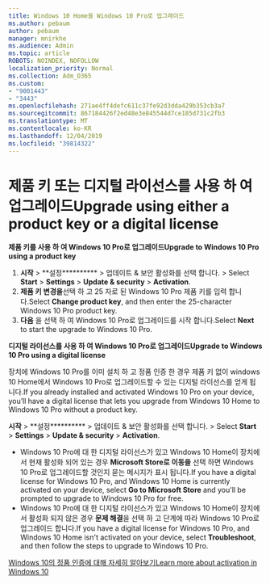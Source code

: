 ```yaml
---
title: Windows 10 Home을 Windows 10 Pro로 업그레이드
ms.author: pebaum
author: pebaum
manager: mnirkhe
ms.audience: Admin
ms.topic: article
ROBOTS: NOINDEX, NOFOLLOW
localization_priority: Normal
ms.collection: Adm_O365
ms.custom:
- "9001443"
- "3443"
ms.openlocfilehash: 271ae4ff4defc611c37fe92d3dda429b353cb3a7
ms.sourcegitcommit: 867184426f2ed48e3e845544d7ce185d731c2fb3
ms.translationtype: MT
ms.contentlocale: ko-KR
ms.lasthandoff: 12/04/2019
ms.locfileid: "39814322"
---
```

# <a name="upgrade-using-either-a-product-key-or-a-digital-license"></a><span data-ttu-id="08402-102">제품 키 또는 디지털 라이선스를 사용 하 여 업그레이드</span><span class="sxs-lookup"><span data-stu-id="08402-102">Upgrade using either a product key or a digital license</span></span>

<span data-ttu-id="08402-103">**제품 키를 사용 하 여 Windows 10 Pro로 업그레이드**</span><span class="sxs-lookup"><span data-stu-id="08402-103">**Upgrade to Windows 10 Pro using a product key**</span></span>

1. <span data-ttu-id="08402-104">**시작** > \*\*설정\*\*\*\*\*\*\*\*\*\* > 업데이트 & 보안 활성화를 선택 합니다. > </span><span class="sxs-lookup"><span data-stu-id="08402-104">Select **Start** > **Settings** > **Update & security** > **Activation**.</span></span>
2. <span data-ttu-id="08402-105">**제품 키 변경을**선택 하 고 25 자로 된 Windows 10 Pro 제품 키를 입력 합니다.</span><span class="sxs-lookup"><span data-stu-id="08402-105">Select **Change product key**, and then enter the 25-character Windows 10 Pro product key.</span></span>
3. <span data-ttu-id="08402-106">**다음** 을 선택 하 여 Windows 10 Pro로 업그레이드를 시작 합니다.</span><span class="sxs-lookup"><span data-stu-id="08402-106">Select **Next** to start the upgrade to Windows 10 Pro.</span></span>

<span data-ttu-id="08402-107">**디지털 라이선스를 사용 하 여 Windows 10 Pro로 업그레이드**</span><span class="sxs-lookup"><span data-stu-id="08402-107">**Upgrade to Windows 10 Pro using a digital license**</span></span>

<span data-ttu-id="08402-108">장치에 Windows 10 Pro를 이미 설치 하 고 정품 인증 한 경우 제품 키 없이 windows 10 Home에서 Windows 10 Pro로 업그레이드할 수 있는 디지털 라이선스를 얻게 됩니다.</span><span class="sxs-lookup"><span data-stu-id="08402-108">If you already installed and activated Windows 10 Pro on your device, you’ll have a digital license that lets you upgrade from Windows 10 Home to Windows 10 Pro without a product key.</span></span>

<span data-ttu-id="08402-109">**시작** > \*\*설정\*\*\*\*\*\*\*\*\*\* > 업데이트 & 보안 활성화를 선택 합니다. > </span><span class="sxs-lookup"><span data-stu-id="08402-109">Select **Start** > **Settings** > **Update & security** > **Activation**.</span></span>

- <span data-ttu-id="08402-110">Windows 10 Pro에 대 한 디지털 라이선스가 있고 Windows 10 Home이 장치에서 현재 활성화 되어 있는 경우 **Microsoft Store로 이동을** 선택 하면 Windows 10 Pro로 업그레이드할 것인지 묻는 메시지가 표시 됩니다.</span><span class="sxs-lookup"><span data-stu-id="08402-110">If you have a digital license for Windows 10 Pro, and Windows 10 Home is currently activated on your device, select **Go to Microsoft Store** and you'll be prompted to upgrade to Windows 10 Pro for free.</span></span>
- <span data-ttu-id="08402-111">Windows 10 Pro에 대 한 디지털 라이선스가 있고 Windows 10 Home이 장치에서 활성화 되지 않은 경우 **문제 해결**을 선택 하 고 단계에 따라 Windows 10 Pro로 업그레이드 합니다.</span><span class="sxs-lookup"><span data-stu-id="08402-111">If you have a digital license for Windows 10 Pro, and Windows 10 Home isn't activated on your device, select **Troubleshoot**, and then follow the steps to upgrade to Windows 10 Pro.</span></span>

[<span data-ttu-id="08402-112">Windows 10의 정품 인증에 대해 자세히 알아보기</span><span class="sxs-lookup"><span data-stu-id="08402-112">Learn more about activation in Windows 10</span></span>](https://support.microsoft.com/help/12440)